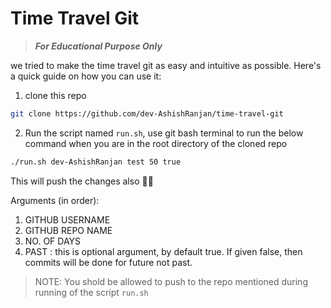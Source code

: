# Time Travel Git

> **_For Educational Purpose Only_**

we tried to make the time travel git as easy and intuitive as possible. Here's a quick guide on how you can use it:

1. clone this repo

```sh
git clone https://github.com/dev-AshishRanjan/time-travel-git
```

2. Run the script named `run.sh`, use git bash terminal to run the below command when you are in the root directory of the cloned repo

```sh
./run.sh dev-AshishRanjan test 50 true
```

This will push the changes also 👍🏽

Arguments (in order):

1. GITHUB USERNAME
2. GITHUB REPO NAME
3. NO. OF DAYS
4. PAST : this is optional argument, by default true. If given false, then commits will be done for future not past.

> NOTE: You shold be allowed to push to the repo mentioned during running of the script `run.sh`
